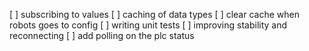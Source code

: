 [ ] subscribing to values
[ ] caching of data types
[ ] clear cache when robots goes to config
[ ] writing unit tests
[ ] improving stability and reconnecting
[ ] add polling on the plc status
